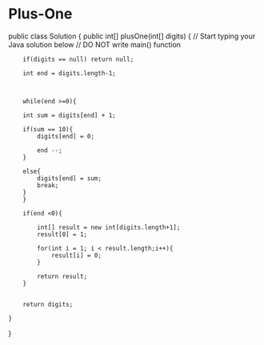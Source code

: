 Plus-One
========


public class Solution {
    public int[] plusOne(int[] digits) {
        // Start typing your Java solution below
        // DO NOT write main() function
        
        if(digits == null) return null;
        
        int end = digits.length-1;
        
        
        
        while(end >=0){
            
        int sum = digits[end] + 1;
            
        if(sum == 10){
            digits[end] = 0;
            
            end --;
        }
        
        else{
            digits[end] = sum;
            break;
        }
        }
        
        if(end <0){
            
            int[] result = new int[digits.length+1];
            result[0] = 1;
            
            for(int i = 1; i < result.length;i++){
                result[i] = 0;
            }
            
            return result;
        }
        
      
        return digits;
       
    }
}
